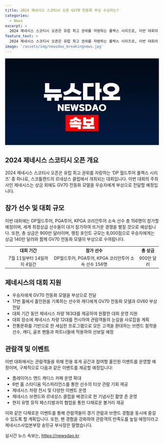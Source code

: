```yaml
---
title: 2024 제네시스 스코티시 오픈 GV70 전동화 부상 수상자는?
categories:
  - News
excerpt: >
  2024 제네시스 스코티시 오픈은 유럽 최고 권위를 자랑하는 롤렉스 시리즈로, 이번 대회의 우승자에게는 상금뿐만 아니라 GV70 전동화 모델이 준비돼 있다. 세계 최정상급 선수들과 한국 선수들이 참가하며, 대회 기간 동안 다양한 이벤트와 프로그램이 예정돼 있어 관람객 또한 즐거운 경험을 할 수 있을 것으로 보인다. 르네상스 클럽의 풍경과 제네시스 브랜드를 배경으로 한 기념사진 촬영 존, 다채로운 볼거리를 제공하는 등 관람객들이 경기 관람과 브랜드 경험을 즐길 수 있도록 다채로운 즐거움을 제공하고 있다.
feature_text: >
  2024 제네시스 스코티시 오픈은 유럽 최고 권위를 자랑하는 롤렉스 시리즈로, 이번 대회의 우승자에게는 상금뿐만 아니라 GV70 전동화 모델이 준비돼 있다. 세계 최정상급 선수들과 한국 선수들이 참가하며, 대회 기간 동안 다양한 이벤트와 프로그램이 예정돼 있어 관람객 또한 즐거운 경험을 할 수 있을 것으로 보인다. 르네상스 클럽의 풍경과 제네시스 브랜드를 배경으로 한 기념사진 촬영 존, 다채로운 볼거리를 제공하는 등 관람객들이 경기 관람과 브랜드 경험을 즐길 수 있도록 다채로운 즐거움을 제공하고 있다.
image: '/assets/img/newsdao_breakingnews.jpg'
---
```


<p><img src="/assets/img/newsdao_breakingnews.jpg" alt="ranknews 속보" /></p>

<h2 data-ke-size="size26">2024 제네시스 스코티시 오픈 개요</h2>

<p data-ke-size="size16">2024 제네시스 스코티시 오픈은 유럽 최고 권위를 자랑하는 ‘DP 월드투어 롤렉스 시리즈’ 중 하나로, 스코틀랜드의 르네상스 클럽에서 개최되는 대회입니다. 이번 대회의 주최사인 제네시스는 상금 외에도 GV70 전동화 모델을 우승자에게 부상으로 전달할 예정입니다.</p>

<h2 data-ke-size="size26">참가 선수 및 대회 규모</h2>

<p data-ke-size="size16">이번 대회에는 DP월드투어, PGA투어, KPGA 코리안투어 소속 선수 총 156명이 참가할 예정이며, 세계 최정상급 선수들이 대거 참가하여 뜨거운 경쟁을 펼칠 것으로 예상됩니다. 또한, 총 상금은 900만 달러이며, 랭킹 포인트 규모는 8,000점으로 우승자에게는 상금 140만 달러와 함께 GV70 전동화 모델이 부상으로 수여됩니다.</p>

<table>
    <tr>
        <td style="text-align: center; height: 17px;"><b>대회 기간</b></td>
        <td style="text-align: center; height: 17px;"><b>참가 선수</b></td>
        <td style="text-align: center; height: 17px;"><b>총 상금</b></td>
    </tr>
    <tr>
        <td style="text-align: center; height: 17px;">7월 11일부터 14일까지 4일간</td>
        <td style="text-align: center; height: 17px;">DP월드투어, PGA투어, KPGA 코리안투어 소속 선수 156명</td>
        <td style="text-align: center; height: 17px;">900만 달러</td>
    </tr>
</table>

<h2 data-ke-size="size26">제네시스의 대회 지원</h2>

<ul>
    <li>우승자에게 GV70 전동화 모델을 부상으로 전달</li>
    <li>17번 홀에서 홀인원을 기록하는 선수와 캐디에게 GV70 전동화 모델과 GV60 부상 전달</li>
    <li>대회 기간 동안 제네시스 차량 163대를 제공하여 원활한 대회 운영 지원</li>
    <li>대회 장소에 제네시스 차량 12대를 전시하여 관람객들의 눈길을 사로잡을 계획</li>
    <li>전통문화를 기반으로 한 세심한 프로그램으로 모든 고객을 환대하는 브랜드 철학을 선수, 캐디, 골프 팬들과 파트너들에 적용하여 선보일 예정</li>
</ul>

<h2 data-ke-size="size26">관람객 및 이벤트</h2>

<p data-ke-size="size16">이번 대회에서는 관람객들을 위해 전용 휴게 공간과 참여형 홀인원 이벤트를 운영할 예정이며, 구체적으로 다음과 같은 이벤트를 제공할 예정입니다:</p>

<ul>
    <li>플레이어스 앤드 캐디스 카페 운영 확대</li>
    <li>6번 홀 스타디움 익스피리언스를 통한 선수의 티샷 관람 기회 제공</li>
    <li>제네시스 차량 전시 및 다양한 이벤트 운영</li>
    <li>제네시스 브랜드와 르네상스 클럽을 배경으로 한 기념사진 촬영 존 운영</li>
    <li>현지 유명 뮤직 페스티벌과의 협업을 통한 다채로운 볼거리 제공</li>
</ul>

<p data-ke-size="size16">이와 같은 다채로운 이벤트를 통해 관람객들이 경기 관람과 브랜드 경험을 동시에 즐길 수 있도록 할 계획입니다. 또한, 팬 경험을 강화하여 관람객의 만족도를 높일 예정이라고 제네시스사업본부장 송민규 부사장은 말했습니다.</p>
실시간 뉴스 속보는, <a href="https://newsdao.kr" rel="dofollow">https://newsdao.kr</a>



